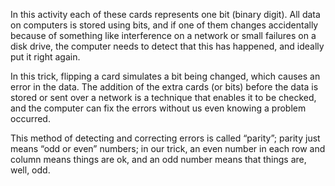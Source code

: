 In this activity each of these cards represents one bit (binary digit). All data on computers is stored using bits, and if one of them changes accidentally because of something like interference on a network or small failures on a disk drive, the computer needs to detect that this has happened, and ideally put it right again.

In this trick, flipping a card simulates a bit being changed, which causes an error in the data. The addition of the extra cards (or bits) before the data is stored or sent over a network is a technique that enables it to be checked, and the computer can fix the errors without us even knowing a problem occurred.

This method of detecting and correcting errors is called “parity”; parity just means “odd or even” numbers; in our trick, an even number in each row and column means things are ok, and an odd number means that things are, well, odd.
